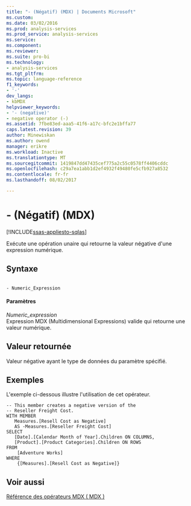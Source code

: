 ```yaml
---
title: "- (Négatif) (MDX) | Documents Microsoft"
ms.custom: 
ms.date: 03/02/2016
ms.prod: analysis-services
ms.prod_service: analysis-services
ms.service: 
ms.component: 
ms.reviewer: 
ms.suite: pro-bi
ms.technology:
- analysis-services
ms.tgt_pltfrm: 
ms.topic: language-reference
f1_keywords:
- '-'
dev_langs:
- kbMDX
helpviewer_keywords:
- '- (negative)'
- negative operator (-)
ms.assetid: 7fbe83ed-aaa5-41f6-a17c-bfc2e1bffa77
caps.latest.revision: 39
author: Minewiskan
ms.author: owend
manager: erikre
ms.workload: Inactive
ms.translationtype: MT
ms.sourcegitcommit: 1419847dd47435cef775a2c55c0578ff4406cddc
ms.openlocfilehash: c29a7ea1abb1d2ef4932f49480fe5cfb927a8532
ms.contentlocale: fr-fr
ms.lasthandoff: 08/02/2017

---
```

# <a name="--negative-mdx"></a>- (Négatif) (MDX)
[!INCLUDE[ssas-appliesto-sqlas](../includes/ssas-appliesto-sqlas.md)]

  Exécute une opération unaire qui retourne la valeur négative d'une expression numérique.  
  
## <a name="syntax"></a>Syntaxe  
  
```  
  
- Numeric_Expression  
```  
  
#### <a name="parameters"></a>Paramètres  
 *Numeric_expression*  
 Expression MDX (Multidimensional Expressions) valide qui retourne une valeur numérique.  
  
## <a name="return-value"></a>Valeur retournée  
 Valeur négative ayant le type de données du paramètre spécifié.  
  
## <a name="examples"></a>Exemples  
 L'exemple ci-dessous illustre l'utilisation de cet opérateur.  
  
```  
-- This member creates a negative version of the  
-- Reseller Freight Cost.  
WITH MEMBER   
   Measures.[Resell Cost as Negative]   
   AS -Measures.[Reseller Freight Cost]  
SELECT   
   [Date].[Calendar Month of Year].Children ON COLUMNS,  
   [Product].[Product Categories].Children ON ROWS  
FROM  
    [Adventure Works]  
WHERE  
    {[Measures].[Resell Cost as Negative]}  
```  
  
## <a name="see-also"></a>Voir aussi  
 [Référence des opérateurs MDX &#40; MDX &#41;](../mdx/mdx-operator-reference-mdx.md)  
  
  

